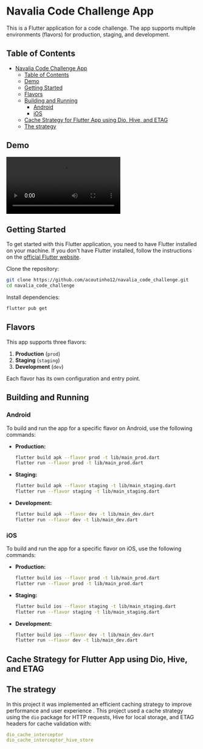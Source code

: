 # Navalia Code Challenge App

This is a Flutter application for a code challenge. The app supports multiple environments (flavors) for production, staging, and development.

## Table of Contents

- [Navalia Code Challenge App](#navalia-code-challenge-app)
  - [Table of Contents](#table-of-contents)
  - [Demo](#demo)
  - [Getting Started](#getting-started)
  - [Flavors](#flavors)
  - [Building and Running](#building-and-running)
    - [Android](#android)
    - [iOS](#ios)
  - [Cache Strategy for Flutter App using Dio, Hive, and ETAG](#cache-strategy-for-flutter-app-using-dio-hive-and-etag)
  - [The strategy](#the-strategy)

## Demo

![App demo](assets\project\videos\app_demo.mp4)

## Getting Started

To get started with this Flutter application, you need to have Flutter installed on your machine. If you don't have Flutter installed, follow the instructions on the [official Flutter website](https://flutter.dev/docs/get-started/install).

Clone the repository:

```bash
git clone https://github.com/acoutinho12/navalia_code_challenge.git
cd navalia_code_challenge
```

Install dependencies:

```bash
flutter pub get
```

## Flavors

This app supports three flavors:

1. **Production** (`prod`)
2. **Staging** (`staging`)
3. **Development** (`dev`)

Each flavor has its own configuration and entry point.

## Building and Running

### Android

To build and run the app for a specific flavor on Android, use the following commands:

- **Production:**

  ```bash
  flutter build apk --flavor prod -t lib/main_prod.dart
  flutter run --flavor prod -t lib/main_prod.dart
  ```

- **Staging:**

  ```bash
  flutter build apk --flavor staging -t lib/main_staging.dart
  flutter run --flavor staging -t lib/main_staging.dart
  ```

- **Development:**

  ```bash
  flutter build apk --flavor dev -t lib/main_dev.dart
  flutter run --flavor dev -t lib/main_dev.dart
  ```

### iOS

To build and run the app for a specific flavor on iOS, use the following commands:

- **Production:**

  ```bash
  flutter build ios --flavor prod -t lib/main_prod.dart
  flutter run --flavor prod -t lib/main_prod.dart
  ```

- **Staging:**

  ```bash
  flutter build ios --flavor staging -t lib/main_staging.dart
  flutter run --flavor staging -t lib/main_staging.dart
  ```

- **Development:**

  ```bash
  flutter build ios --flavor dev -t lib/main_dev.dart
  flutter run --flavor dev -t lib/main_dev.dart
  ```

## Cache Strategy for Flutter App using Dio, Hive, and ETAG

## The strategy

In this project it was implemented an efficient caching strategy to improve performance and user experience . This project used a cache strategy using the `dio` package for HTTP requests, Hive for local storage, and ETAG headers for cache validation with:

```yaml
dio_cache_interceptor
dio_cache_interceptor_hive_store
```
